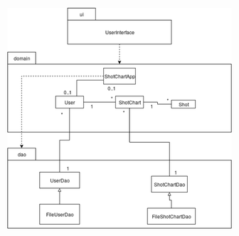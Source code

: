 ![](https://github.com/Deemusc/ot-harjoitustyo/blob/master/Shot_chart/dokumentaatio/kuvat/pakkauskaavio.png)
